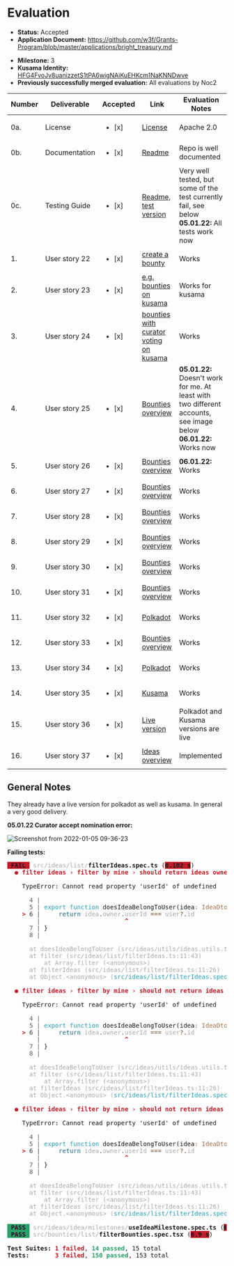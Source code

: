 # Evaluation

- **Status:** Accepted
- **Application Document:** https://github.com/w3f/Grants-Program/blob/master/applications/bright_treasury.md

* **Milestone:** 3
* **Kusama Identity:** [HFG4FvoJv8uanizzetS1tPA6wigNAiKuEHKcm1NaKNNDwve](https://polkascan.io/pre/kusama/account/HFG4FvoJv8uanizzetS1tPA6wigNAiKuEHKcm1NaKNNDwve)
* **Previously successfully merged evaluation:** All evaluations by Noc2

| Number | Deliverable   | Accepted               | Link                                                                                                                                                             | Evaluation Notes                                                                                                 |
| ------ | ------------- | ---------------------- | ---------------------------------------------------------------------------------------------------------------------------------------------------------------- | ---------------------------------------------------------------------------------------------------------------- |
| 0a.    | License       | <ul><li>[x] </li></ul> | [License](https://github.com/bright/bright-tresury/blob/milestone3/LICENSE.md)                                                                                   | Apache 2.0                                                                                                       |
| 0b.    | Documentation | <ul><li>[x] </li></ul> | [Readme](https://github.com/bright/bright-tresury/blob/milestone3/LICENSE.md)                                                                                    | Repo is well documented                                                                                          |
| 0c.    | Testing Guide | <ul><li>[x] </li></ul> | [Readme](https://github.com/bright/bright-tresury/blob/milestone3/LICENSE.md), [test version](https://testing.treasury.bright.dev/stats?networkId=development-2) | Very well tested, but some of the test currently fail, see below **05.01.22:** All tests work now                |
| 1.     | User story 22 | <ul><li>[x] </li></ul> | [create a bounty](https://testing.treasury.bright.dev/bounties/new?networkId=development-2)                                                                      | Works                                                                                                            |
| 2.     | User story 23 | <ul><li>[x] </li></ul> | [e.g. bounties on kusama](https://testing.treasury.bright.dev/bounties?networkId=kusama)                                                                         | Works for kusama                                                                                                 |
| 3.     | User story 24 | <ul><li>[x] </li></ul> | [bounties with curator voting on kusama](https://testing.treasury.bright.dev/bounties/4/info?networkId=kusama)                                                   | Works                                                                                                            |
| 4.     | User story 25 | <ul><li>[x] </li></ul> | [Bounties overview](https://testing.treasury.bright.dev/bounties?networkId=development-2)                                                                        | **05.01.22:** Doesn't work for me. At least with two different accounts, see image below **06.01.22:** Works now |
| 5.     | User story 26 | <ul><li>[x] </li></ul> | [Bounties overview](https://testing.treasury.bright.dev/bounties?networkId=development-2)                                                                        | **06.01.22:** Works                                                                                              |
| 6.     | User story 27 | <ul><li>[x] </li></ul> | [Bounties overview](https://testing.treasury.bright.dev/bounties?networkId=development-2)                                                                        | Works                                                                                                            |
| 7.     | User story 28 | <ul><li>[x] </li></ul> | [Bounties overview](https://testing.treasury.bright.dev/bounties?networkId=development-2)                                                                        | Works                                                                                                            |
| 8.     | User story 29 | <ul><li>[x] </li></ul> | [Bounties overview](https://testing.treasury.bright.dev/bounties?networkId=development-2)                                                                        | Works                                                                                                            |
| 9.     | User story 30 | <ul><li>[x] </li></ul> | [Bounties overview](https://testing.treasury.bright.dev/bounties?networkId=development-2)                                                                        | Works                                                                                                            |
| 10.    | User story 31 | <ul><li>[x] </li></ul> | [Bounties overview](https://testing.treasury.bright.dev/bounties?networkId=development-2)                                                                        | Works                                                                                                            |
| 11.    | User story 32 | <ul><li>[x] </li></ul> | [Polkadot](https://testing.treasury.bright.dev/proposals?networkId=polkadot)                                                                                     | Works                                                                                                            |
| 12.    | User story 33 | <ul><li>[x] </li></ul> | [Bounties overview](https://testing.treasury.bright.dev/bounties?networkId=development-2)                                                                        | Works                                                                                                            |
| 13.    | User story 34 | <ul><li>[x] </li></ul> | [Polkadot](https://testing.treasury.bright.dev/proposals?networkId=polkadot)                                                                                     | Works                                                                                                            |
| 14.    | User story 35 | <ul><li>[x] </li></ul> | [Kusama](https://testing.treasury.bright.dev/bounties/new?networkId=kusama)                                                                                      | Works                                                                                                            |
| 15.    | User story 36 | <ul><li>[x] </li></ul> | [Live version](https://treasury.bright.dev/)                                                                                                                     | Polkadot and Kusama versions are live                                                                            |
| 16.    | User story 37 | <ul><li>[x] </li></ul> | [Ideas overview](https://testing.treasury.bright.dev/ideas?networkId=development-2)                                                                              | Implemented                                                                                                      |

## General Notes

They already have a live version for polkadot as well as kusama. In general a very good delivery.

**05.01.22 Curator accept nomination error:**

![Screenshot from 2022-01-05 09-36-23](https://user-images.githubusercontent.com/24638510/148187004-d32bcb85-ad70-42ad-832e-c2cb341c11c5.png)

**Failing tests:**

<pre><span style="background-color:#C01C28"><font color="#300A24"><b> FAIL </b></font></span> <font color="#AAAAAA">src/ideas/list/</font><b>filterIdeas.spec.ts</b> (<span style="background-color:#C01C28"><b>6.102 s</b></span>)
<font color="#C01C28"><b>  ● filter ideas › filter by mine › should return ideas owned by the given user</b></font>

    TypeError: Cannot read property &apos;userId&apos; of undefined

<font color="#AAAAAA">     </font><font color="#5E5C64"> 4 |</font>
<font color="#AAAAAA">     </font><font color="#5E5C64"> 5 |</font> <font color="#2AA1B3">export</font> <font color="#2AA1B3">function</font> doesIdeaBelongToUser(idea<font color="#A2734C">:</font> <font color="#A2734C">IdeaDto,</font> user<font color="#A2734C">?:</font> <font color="#A2734C">AuthContextUser</font>) {
<font color="#AAAAAA">    </font><font color="#C01C28"><b>&gt;</b></font><font color="#3E3D42"> 6 |</font><font color="#AAAAAA">     </font><font color="#1C6B77">return</font><font color="#AAAAAA"> idea</font><font color="#6C4C32">.</font><font color="#AAAAAA">owner</font><font color="#6C4C32">.</font><font color="#AAAAAA">userId </font><font color="#6C4C32">===</font><font color="#AAAAAA"> user</font><font color="#6C4C32">?.</font><font color="#AAAAAA">id</font>
<font color="#AAAAAA">     </font><font color="#5E5C64">   |</font>                       <font color="#C01C28"><b>^</b></font>
<font color="#AAAAAA">     </font><font color="#5E5C64"> 7 |</font> }
<font color="#AAAAAA">     </font><font color="#5E5C64"> 8 |</font>

<font color="#AAAAAA">      at doesIdeaBelongToUser (src/ideas/utils/ideas.utils.ts:6:23)</font>
<font color="#AAAAAA">      at filter (src/ideas/list/filterIdeas.ts:11:43)</font>
<font color="#AAAAAA">          at Array.filter (&lt;anonymous&gt;)</font>
<font color="#AAAAAA">      at filterIdeas (src/ideas/list/filterIdeas.ts:11:26)</font>
<font color="#AAAAAA">      at Object.&lt;anonymous&gt; (</font><font color="#2AA1B3">src/ideas/list/filterIdeas.spec.ts</font><font color="#AAAAAA">:57:20)</font>

<font color="#C01C28"><b>  ● filter ideas › filter by mine › should not return ideas owned by other users</b></font>

    TypeError: Cannot read property &apos;userId&apos; of undefined

<font color="#AAAAAA">     </font><font color="#5E5C64"> 4 |</font>
<font color="#AAAAAA">     </font><font color="#5E5C64"> 5 |</font> <font color="#2AA1B3">export</font> <font color="#2AA1B3">function</font> doesIdeaBelongToUser(idea<font color="#A2734C">:</font> <font color="#A2734C">IdeaDto,</font> user<font color="#A2734C">?:</font> <font color="#A2734C">AuthContextUser</font>) {
<font color="#AAAAAA">    </font><font color="#C01C28"><b>&gt;</b></font><font color="#3E3D42"> 6 |</font><font color="#AAAAAA">     </font><font color="#1C6B77">return</font><font color="#AAAAAA"> idea</font><font color="#6C4C32">.</font><font color="#AAAAAA">owner</font><font color="#6C4C32">.</font><font color="#AAAAAA">userId </font><font color="#6C4C32">===</font><font color="#AAAAAA"> user</font><font color="#6C4C32">?.</font><font color="#AAAAAA">id</font>
<font color="#AAAAAA">     </font><font color="#5E5C64">   |</font>                       <font color="#C01C28"><b>^</b></font>
<font color="#AAAAAA">     </font><font color="#5E5C64"> 7 |</font> }
<font color="#AAAAAA">     </font><font color="#5E5C64"> 8 |</font>

<font color="#AAAAAA">      at doesIdeaBelongToUser (src/ideas/utils/ideas.utils.ts:6:23)</font>
<font color="#AAAAAA">      at filter (src/ideas/list/filterIdeas.ts:11:43)</font>
<font color="#AAAAAA">          at Array.filter (&lt;anonymous&gt;)</font>
<font color="#AAAAAA">      at filterIdeas (src/ideas/list/filterIdeas.ts:11:26)</font>
<font color="#AAAAAA">      at Object.&lt;anonymous&gt; (</font><font color="#2AA1B3">src/ideas/list/filterIdeas.spec.ts</font><font color="#AAAAAA">:69:20)</font>

<font color="#C01C28"><b>  ● filter ideas › filter by mine › should not return ideas when user is undefined</b></font>

    TypeError: Cannot read property &apos;userId&apos; of undefined

<font color="#AAAAAA">     </font><font color="#5E5C64"> 4 |</font>
<font color="#AAAAAA">     </font><font color="#5E5C64"> 5 |</font> <font color="#2AA1B3">export</font> <font color="#2AA1B3">function</font> doesIdeaBelongToUser(idea<font color="#A2734C">:</font> <font color="#A2734C">IdeaDto,</font> user<font color="#A2734C">?:</font> <font color="#A2734C">AuthContextUser</font>) {
<font color="#AAAAAA">    </font><font color="#C01C28"><b>&gt;</b></font><font color="#3E3D42"> 6 |</font><font color="#AAAAAA">     </font><font color="#1C6B77">return</font><font color="#AAAAAA"> idea</font><font color="#6C4C32">.</font><font color="#AAAAAA">owner</font><font color="#6C4C32">.</font><font color="#AAAAAA">userId </font><font color="#6C4C32">===</font><font color="#AAAAAA"> user</font><font color="#6C4C32">?.</font><font color="#AAAAAA">id</font>
<font color="#AAAAAA">     </font><font color="#5E5C64">   |</font>                       <font color="#C01C28"><b>^</b></font>
<font color="#AAAAAA">     </font><font color="#5E5C64"> 7 |</font> }
<font color="#AAAAAA">     </font><font color="#5E5C64"> 8 |</font>

<font color="#AAAAAA">      at doesIdeaBelongToUser (src/ideas/utils/ideas.utils.ts:6:23)</font>
<font color="#AAAAAA">      at filter (src/ideas/list/filterIdeas.ts:11:43)</font>
<font color="#AAAAAA">          at Array.filter (&lt;anonymous&gt;)</font>
<font color="#AAAAAA">      at filterIdeas (src/ideas/list/filterIdeas.ts:11:26)</font>
<font color="#AAAAAA">      at Object.&lt;anonymous&gt; (</font><font color="#2AA1B3">src/ideas/list/filterIdeas.spec.ts</font><font color="#AAAAAA">:81:20)</font>

<span style="background-color:#26A269"><font color="#300A24"><b> PASS </b></font></span> <font color="#AAAAAA">src/ideas/idea/milestones/</font><b>useIdeaMilestone.spec.ts</b> (<span style="background-color:#C01C28"><b>6.804 s</b></span>)
<span style="background-color:#26A269"><font color="#300A24"><b> PASS </b></font></span> <font color="#AAAAAA">src/bounties/list/</font><b>filterBounties.spec.tsx</b> (<span style="background-color:#C01C28"><b>6.9 s</b></span>)

<b>Test Suites: </b><font color="#C01C28"><b>1 failed</b></font>, <font color="#26A269"><b>14 passed</b></font>, 15 total
<b>Tests:       </b><font color="#C01C28"><b>3 failed</b></font>, <font color="#26A269"><b>150 passed</b></font>, 153 total
</pre>
